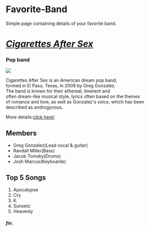 # Favorite-Band
Simple page containing details of your favorite band.


<body>
  <h1><i><u> Cigarettes After Sex </u></i></h1>
  <h3> Pop band </h3>
  <img src="https://i.guim.co.uk/img/media/6b13ff9e08454de73a0e37bbadf5bc6f47526e9a/0_84_2500_1500/master/2500.jpg?width=1200&height=900&quality=85&auto=format&fit=crop&s=df45adb93602665d8ab79b32d0595eb7" >
  <p>Cigarettes After Sex is an American dream pop band,<br> formed in El Paso, Texas, in 2008 by Greg Gonzalez. <br>The band is known for their ethereal, limerent and <br>often dream-like musical style, lyrics often based on the themes <br>of romance and love, as well as Gonzalez's voice, which has been <br>described as androgynous.</p>
  <p>More details:<a href="https://www.google.com/url?sa=i&url=https%3A%2F%2Fwww.cigarettesaftersex.com%2F&psig=AOvVaw2jSNMdj11eXRh1MQY-kqIQ&ust=1749375317767000&source=images&cd=vfe&opi=89978449&ved=0CAQQn5wMahcKEwjwrprRgd-NAxUAAAAAHQAAAAAQBA">click here!</a></p>
  <h2>Members</h2>
  <ul>
    <li>Greg Gonzalez(Lead vocal & guitar)</li>
    <li>Randall Miller(Bass)</li>
    <li>Jacob Tomsky(Drums)</li>
    <li>Josh Marcus(Keyboards)</li>
  </ul>
  <h2>Top 5 Songs</h2>
  <ol>
    <li>Apocalypse</li>
    <li>Cry</li>
    <li>K.</li>
    <li>Sunsetz</li>
    <li>Heavenly</li>
  </ol>
  <h4><i>fin.</i></h4>
